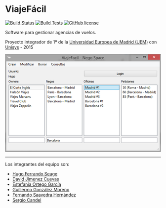# ViajeFácil

[![Build Status](https://hugofs.com/jenkins/job/ViajeFacil/badge/icon)](https://hugofs.com/jenkins/job/ViajeFacil)
[![Build Tests](https://img.shields.io/jenkins/t/https/hugofs.com/jenkins/ViajeFacil.svg)](https://hugofs.com/jenkins/job/ViajeFacil)
[![GitHub license](https://img.shields.io/badge/license-MIT-blue.svg)](https://raw.githubusercontent.com/hugo19941994/ViajeFacil/master/LICENSE?token=AGIhm-LXN0zbS8HTBwbIoF73LEwAAm69ks5VSFaowA%3D%3D)

Software para gestionar agencias de vuelos.

Proyecto integrador de 1º de la [Universidad Europea de Madrid (UEM)](http://madrid.universidadeuropea.es/) con [Unisys](http://www.unisys.es/) - 2015

![Foto Ejemplo](config/Foto1.png "Logo Title Text 1")

---

Los integrantes del equipo son:
* [Hugo Ferrando Seage](https://www.hugofs.com)
* [David Jimenez Cuevas](https://github.com/jimecu12)
* [Estefanía Ortego García](https://github.com/Estefania1007)
* [Guillermo González Moreno](https://github.com/guilleglezmo)
* [Fernando Saavedra Hernández](https://github.com/FeR12J)
* [Sergio Candel](https://github.com/SergioCandel)
